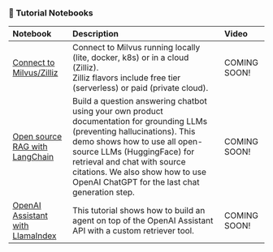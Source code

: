 ### 📖 Tutorial Notebooks

| Notebook | Description | Video
|:-----------|:---------------------------|:------------|
| [Connect to Milvus/Zilliz](milvus_connect.ipynb)| Connect to Milvus running locally (lite, docker, k8s) or in a cloud (Zilliz). <br> Zilliz flavors include free tier (serverless) or paid (private cloud).| COMING SOON! |
| [Open source RAG with LangChain](RAG/readthedocs_zilliz_langchain.ipynb) | Build a question answering chatbot using your own product documentation for grounding LLMs (preventing hallucinations).  This demo shows how to use all open-source LLMs (HuggingFace) for retrieval and chat with source citations. We also show how to use OpenAI ChatGPT for the last chat generation step. | COMING SOON! |
| [OpenAI Assistant with LlamaIndex](OpenAIAssistants/milvus_agent_llamaindex.ipynb) | This tutorial shows how to build an agent on top of the OpenAI Assistant API with a custom retriever tool. | COMING SOON! |